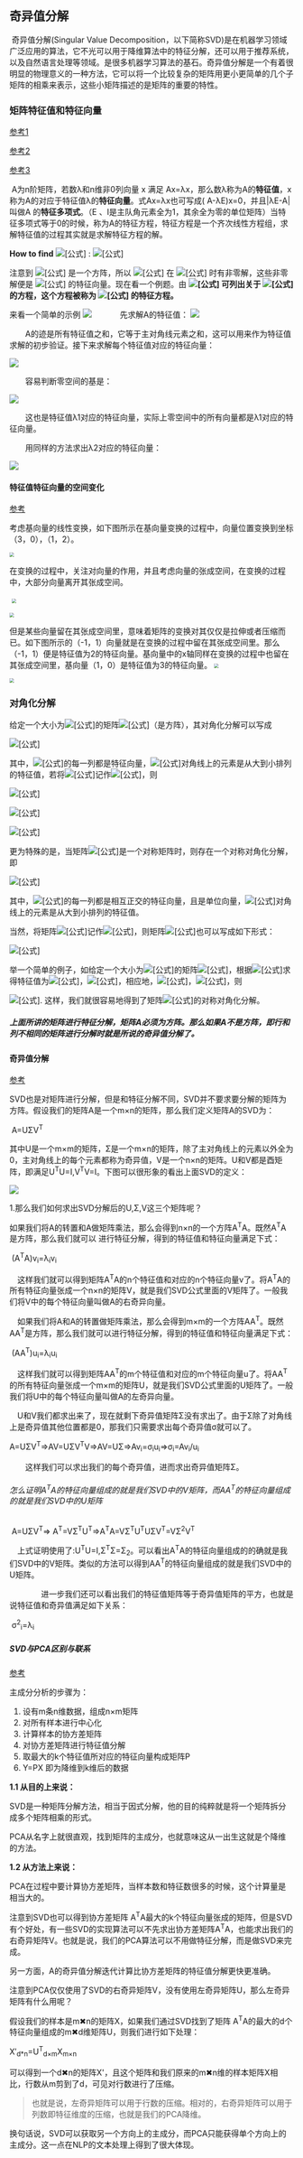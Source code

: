   

## 奇异值分解

​     奇异值分解(Singular Value Decomposition，以下简称SVD)是在机器学习领域广泛应用的算法，它不光可以用于降维算法中的特征分解，还可以用于推荐系统，以及自然语言处理等领域。是很多机器学习算法的基石。奇异值分解是一个有着很明显的物理意义的一种方法，它可以将一个比较复杂的矩阵用更小更简单的几个子矩阵的相乘来表示，这些小矩阵描述的是矩阵的重要的特性。

### 矩阵特征值和特征向量

[参考1](https://zhuanlan.zhihu.com/p/26306568)

[参考2](https://zhuanlan.zhihu.com/p/34281291)

[参考3](https://www.cnblogs.com/bigmonkey/p/10180997.html)

​     A为n阶矩阵，若数λ和n维非0列向量 x 满足 Ax=λx，那么数λ称为A的**特征值**，x称为A的对应于特征值λ的**特征向量**。式Ax=λx也可写成( A-λE)x=0，并且|λE-A|叫做A 的**特征多项式**。（E 、I是主队角元素全为1，其余全为零的单位矩阵）当特征多项式等于0的时候，称为A的特征方程，特征方程是一个齐次线性方程组，求解特征值的过程其实就是求解特征方程的解。

**How to find** ![[公式]](https://www.zhihu.com/equation?tex=x) : ![[公式]](https://www.zhihu.com/equation?tex=Ax%3D%5Clambda+x%5CLeftrightarrow+%28A-%5Clambda+I%29x%3D0+)

注意到 ![[公式]](https://www.zhihu.com/equation?tex=A-%5Clambda+I) 是一个方阵，所以 ![[公式]](https://www.zhihu.com/equation?tex=%28A-%5Clambda+I%29x%3D0+%5Ctag%7B4%2A%7D) 在 ![[公式]](https://www.zhihu.com/equation?tex=det%28A-%5Clambda+I+%29%3D0) 时有非零解，这些非零解便是 ![[公式]](https://www.zhihu.com/equation?tex=A) 的特征向量。现在看一个例题。由 **![[公式]](https://www.zhihu.com/equation?tex=det%28A-%5Clambda+I+%29%3D0) 可列出关于 ![[公式]](https://www.zhihu.com/equation?tex=%5Clambda) 的方程，这个方程被称为 ![[公式]](https://www.zhihu.com/equation?tex=A) 的特征方程。**

来看一个简单的示例
![](./img/1.png)
　
　　先求解A的特征值：
![](./img/2.png)

　　A的迹是所有特征值之和，它等于主对角线元素之和，这可以用来作为特征值求解的初步验证。接下来求解每个特征值对应的特征向量：

![](./img/3.png)

　　容易判断零空间的基是：

![](./img/4.png)

　　这也是特征值λ1对应的特征向量，实际上零空间中的所有向量都是λ1对应的特征向量。

　　用同样的方法求出λ2对应的特征向量：

![](./img/5.png)
#### 特征值特征向量的空间变化

[参考](https://www.bilibili.com/video/av6540378/?rt=V%2FymTlOu4ow%2Fy4xxNWPUZze2pXNrPynQBLR9XPZDE7k%3D)

考虑基向量的线性变换，如下图所示在基向量变换的过程中，向量位置变换到坐标（3，0），（1，2）。

<img src="./img/捕获3.PNG" style="zoom: 50%;" />

在变换的过程中，关注对向量的作用，并且考虑向量的张成空间，在变换的过程中，大部分向量离开其张成空间。

​                                   <img src="./img/捕获2.PNG" style="zoom: 50%;" />        

<img src="./img/捕获6.PNG" style="zoom: 50%;" />





但是某些向量留在其张成空间里，意味着矩阵的变换对其仅仅是拉伸或者压缩而已。如下图所示的（-1，1）向量就是在变换的过程中留在其张成空间里。那么（-1，1）便是特征值为2的特征向量。基向量中的x轴同样在变换的过程中也留在其张成空间里，基向量（1，0）是特征值为3的特征向量。
                                       <img src="./img/捕获8.PNG" style="zoom:50%;" />                                            
    

<img src="./img/捕获10.PNG" style="zoom:50%;" />



### 对角化分解

给定一个大小为![[公式]](https://www.zhihu.com/equation?tex=m%5Ctimes+m)的矩阵![[公式]](https://www.zhihu.com/equation?tex=A)（是方阵），其对角化分解可以写成

![[公式]](https://www.zhihu.com/equation?tex=A%3DU%5CLambda+U%5E%7B-1%7D)

其中，![[公式]](https://www.zhihu.com/equation?tex=U)的每一列都是特征向量，![[公式]](https://www.zhihu.com/equation?tex=%5CLambda)对角线上的元素是从大到小排列的特征值，若将![[公式]](https://www.zhihu.com/equation?tex=U)记作![[公式]](https://www.zhihu.com/equation?tex=U%3D%5Cleft%28+%5Cvec%7Bu%7D_1%2C%5Cvec%7Bu%7D_2%2C...%2C%5Cvec%7Bu%7D_m+%5Cright%29+)，则

![[公式]](https://www.zhihu.com/equation?tex=AU%3DA%5Cleft%28%5Cvec%7Bu%7D_1%2C%5Cvec%7Bu%7D_2%2C...%2C%5Cvec%7Bu%7D_m%5Cright%29%3D%5Cleft%28%5Clambda_1+%5Cvec%7Bu%7D_1%2C%5Clambda_2+%5Cvec%7Bu%7D_2%2C...%2C%5Clambda_m+%5Cvec%7Bu%7D_m%5Cright%29)

![[公式]](https://www.zhihu.com/equation?tex=%3D%5Cleft%28%5Cvec%7Bu%7D_1%2C%5Cvec%7Bu%7D_2%2C...%2C%5Cvec%7Bu%7D_m%5Cright%29+%5Cleft%5B+%5Cbegin%7Barray%7D%7Bccc%7D+%5Clambda_1+%26+%5Ccdots+%26+0+%5C%5C+%5Cvdots+%26+%5Cddots+%26+%5Cvdots+%5C%5C+0+%26+%5Ccdots+%26+%5Clambda_m+%5C%5C+%5Cend%7Barray%7D+%5Cright%5D)

![[公式]](https://www.zhihu.com/equation?tex=%5CRightarrow+AU%3DU%5CLambda+%5CRightarrow+A%3DU%5CLambda+U%5E%7B-1%7D)

更为特殊的是，当矩阵![[公式]](https://www.zhihu.com/equation?tex=A)是一个对称矩阵时，则存在一个对称对角化分解，即

![[公式]](https://www.zhihu.com/equation?tex=A%3DQ%5CLambda+Q%5ET)

其中，![[公式]](https://www.zhihu.com/equation?tex=Q)的每一列都是相互正交的特征向量，且是单位向量，![[公式]](https://www.zhihu.com/equation?tex=%5CLambda)对角线上的元素是从大到小排列的特征值。

当然，将矩阵![[公式]](https://www.zhihu.com/equation?tex=Q)记作![[公式]](https://www.zhihu.com/equation?tex=Q%3D%5Cleft%28%5Cvec%7Bq%7D_1%2C%5Cvec%7Bq%7D_2%2C...%2C%5Cvec%7Bq%7D_m%5Cright%29)，则矩阵![[公式]](https://www.zhihu.com/equation?tex=A)也可以写成如下形式：

![[公式]](https://www.zhihu.com/equation?tex=A%3D%5Clambda_1+%5Cvec%7Bq%7D_1%5Cvec%7Bq%7D_1%5ET%2B%5Clambda_2+%5Cvec%7Bq%7D_2%5Cvec%7Bq%7D_2%5ET%2B...%2B%5Clambda_m+%5Cvec%7Bq%7D_m%5Cvec%7Bq%7D_m%5ET)

举一个简单的例子，如给定一个大小为![[公式]](https://www.zhihu.com/equation?tex=2%5Ctimes+2)的矩阵![[公式]](https://www.zhihu.com/equation?tex=A%3D%5Cleft%5B+%5Cbegin%7Barray%7D%7Bcc%7D+2+%26+1+%5C%5C+1+%26+2+%5C%5C+%5Cend%7Barray%7D+%5Cright%5D)，根据![[公式]](https://www.zhihu.com/equation?tex=%5Cleft%7C%5Clambda+I-A%5Cright%7C%3D%5Cleft%7C+%5Cbegin%7Barray%7D%7Bcc%7D+%5Clambda-2+%26+-1+%5C%5C+-1+%26+%5Clambda-2+%5C%5C+%5Cend%7Barray%7D+%5Cright%7C%3D0)求得特征值为![[公式]](https://www.zhihu.com/equation?tex=%5Clambda_1%3D3)，![[公式]](https://www.zhihu.com/equation?tex=%5Clambda_2%3D1)，相应地，![[公式]](https://www.zhihu.com/equation?tex=%5Cvec%7Bq%7D_1%3D%5Cleft%28%5Cfrac%7B%5Csqrt%7B2%7D%7D%7B2%7D%2C+%5Cfrac%7B%5Csqrt%7B2%7D%7D%7B2%7D%5Cright%29%5ET)，![[公式]](https://www.zhihu.com/equation?tex=%5Cvec%7Bq%7D_2%3D%5Cleft%28-%5Cfrac%7B%5Csqrt%7B2%7D%7D%7B2%7D%2C+%5Cfrac%7B%5Csqrt%7B2%7D%7D%7B2%7D%5Cright%29%5ET)，则

![[公式]](https://www.zhihu.com/equation?tex=A%3D%5Clambda_1+%5Cvec%7Bq%7D_1%5Cvec%7Bq%7D_1%5ET%2B%5Clambda_2+%5Cvec%7Bq%7D_2%5Cvec%7Bq%7D_2%5ET+%3D%5Cleft%5B+%5Cbegin%7Barray%7D%7Bcc%7D+2+%26+1+%5C%5C+1+%26+2+%5C%5C+%5Cend%7Barray%7D+%5Cright%5D).
这样，我们就很容易地得到了矩阵![[公式]](https://www.zhihu.com/equation?tex=A)的对称对角化分解。

##### 上面所讲的矩阵进行特征分解，矩阵A必须为方阵。那么如果A不是方阵，即行和列不相同的矩阵进行分解时就是所说的奇异值分解了。

#### 奇异值分解

[参考](https://www.cnblogs.com/pinard/p/6251584.html)

SVD也是对矩阵进行分解，但是和特征分解不同，SVD并不要求要分解的矩阵为方阵。假设我们的矩阵A是一个m×n的矩阵，那么我们定义矩阵A的SVD为：

​                                                                                     A=UΣV<sup>T</sup>

其中U是一个m×m的矩阵，Σ是一个m×n的矩阵，除了主对角线上的元素以外全为0，主对角线上的每个元素都称为奇异值，V是一个n×n的矩阵。U和V都是酉矩阵，即满足U<sup>T</sup>U=I,V<sup>T</sup>V=I。下图可以很形象的看出上面SVD的定义：

![](./img/6.png)

1.那么我们如何求出SVD分解后的U,Σ,V这三个矩阵呢？

​    如果我们将A的转置和A做矩阵乘法，那么会得到n×n的一个方阵A<sup>T</sup>A。既然A<sup>T</sup>A是方阵，那么我们就可以      进行特征分解，得到的特征值和特征向量满足下式：

​                                                                      (A<sup>T</sup>A)v<sub>i</sub>=λ<sub>i</sub>v<sub>i</sub>

　这样我们就可以得到矩阵A<sup>T</sup>A的n个特征值和对应的n个特征向量v了。将A<sup>T</sup>A的所有特征向量张成一个n×n的矩阵V，就是我们SVD公式里面的V矩阵了。一般我们将V中的每个特征向量叫做A的右奇异向量。

　如果我们将A和A的转置做矩阵乘法，那么会得到m×m的一个方阵AA<sup>T</sup>。既然AA<sup>T</sup>是方阵，那么我们就可以进行特征分解，得到的特征值和特征向量满足下式：

​                                                                      (AA<sup>T</sup>)u<sub>i</sub>=λ<sub>i</sub>u<sub>i</sub>

　这样我们就可以得到矩阵AA<sup>T</sup>的m个特征值和对应的m个特征向量u了。将AA<sup>T</sup>的所有特征向量张成一个m×m的矩阵U，就是我们SVD公式里面的U矩阵了。一般我们将U中的每个特征向量叫做A的左奇异向量。

　U和V我们都求出来了，现在就剩下奇异值矩阵Σ没有求出了。由于Σ除了对角线上是奇异值其他位置都是0，那我们只需要求出每个奇异值σ就可以了。

​                                            A=UΣV<sup>T</sup>⇒AV=UΣV<sup>T</sup>V⇒AV=UΣ⇒Av<sub>i</sub>=σ<sub>i</sub>u<sub>i</sub>⇒σ<sub>i</sub>=Av<sub>i</sub>/u<sub>i</sub>

 　　这样我们可以求出我们的每个奇异值，进而求出奇异值矩阵Σ。

###### 怎么证明A<sup>T</sup>A的特征向量组成的就是我们SVD中的V矩阵，而AA<sup>T</sup>的特征向量组成的就是我们SVD中的U矩阵

​                                            A=UΣV<sup>T</sup>⇒ A<sup>T</sup>=VΣ<sup>T</sup>U<sup>T</sup>⇒A<sup>T</sup>A=VΣ<sup>T</sup>U<sup>T</sup>UΣV<sup>T</sup>=VΣ<sup>2</sup>V<sup>T</sup>

  　上式证明使用了:U<sup>T</sup>U=I,Σ<sup>T</sup>Σ=Σ<sub>2</sub>。可以看出A<sup>T</sup>A的特征向量组成的的确就是我们SVD中的V矩阵。类似的方法可以得到AA<sup>T</sup>的特征向量组成的就是我们SVD中的U矩阵。

　　　　进一步我们还可以看出我们的特征值矩阵等于奇异值矩阵的平方，也就是说特征值和奇异值满足如下关系：

​                                                                       σ<sup>2</sup><sub>i</sub>=λ<sub>i</sub>



##### SVD与PCA区别与联系

[参考](https://www.cnblogs.com/bjwu/p/9280492.html)

主成分分析的步骤为：

1. 设有m条n维数据，组成n×m矩阵
2. 对所有样本进行中心化
3. 计算样本的协方差矩阵
4. 对协方差矩阵进行特征值分解
5. 取最大的k个特征值所对应的特征向量构成矩阵P
6. Y=PX 即为降维到k维后的数据

**1.1 从目的上来说：**

SVD是一种矩阵分解方法，相当于因式分解，他的目的纯粹就是将一个矩阵拆分成多个矩阵相乘的形式。

PCA从名字上就很直观，找到矩阵的主成分，也就意味这从一出生这就是个降维的方法。

**1.2 从方法上来说：**

PCA在过程中要计算协方差矩阵，当样本数和特征数很多的时候，这个计算量是相当大的。

注意到SVD也可以得到协方差矩阵 A<sup>T</sup>A最大的k个特征向量张成的矩阵，但是SVD有个好处，有一些SVD的实现算法可以不先求出协方差矩阵A<sup>T</sup>A，也能求出我们的右奇异矩阵V。也就是说，我们的PCA算法可以不用做特征分解，而是做SVD来完成。

另一方面，A的奇异值分解迭代计算比协方差矩阵的特征值分解更快更准确。

注意到PCA仅仅使用了SVD的右奇异矩阵V，没有使用左奇异矩阵U，那么左奇异矩阵有什么用呢？

假设我们的样本是m✖n的矩阵X，如果我们通过SVD找到了矩阵 A<sup>T</sup>A的最大的d个特征向量组成的m✖d维矩阵U，则我们进行如下处理：

X′<sub>d*n</sub>=U<sup>T</sup><sub>d×m</sub>X<sub>m×n</sub>

可以得到一个d✖n的矩阵X'，且这个矩阵和我们原来的m✖n维的样本矩阵X相比，行数从m剪到了d，可见对行数进行了压缩。

> 也就是说，左奇异矩阵可以用于行数的压缩。相对的，右奇异矩阵可以用于列数即特征维度的压缩，也就是我们的PCA降维。

换句话说，SVD可以获取另一个方向上的主成分，而PCA只能获得单个方向上的主成分。这一点在NLP的文本处理上得到了很大体现。







